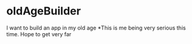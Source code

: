 # oldAgeBuilder
I want to build an app in my old age
*This is me being very serious this time. Hope to get very far
